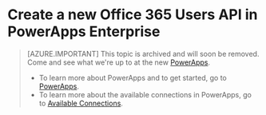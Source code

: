 <properties
	pageTitle="Add the Office 365 Users API to PowerApps Enterprise | Microsoft Azure"
	description="Create or configure a new Office 365 Users API in your organization's app service environment"
	services=""
    suite="powerapps"
	documentationCenter="" 
	authors="rajeshramabathiran"
	manager="erikre"
	editor=""/>

<tags
   ms.service="powerapps"
   ms.devlang="na"
   ms.topic="article"
   ms.tgt_pltfrm="na"
   ms.workload="na" 
   ms.date="05/02/2016"
   ms.author="litran"/>

# Create a new Office 365 Users API in PowerApps Enterprise

> [AZURE.IMPORTANT] This topic is archived and will soon be removed. Come and see what we're up to at the new [PowerApps](https://powerapps.microsoft.com). 
> 
> - To learn more about PowerApps and to get started, go to [PowerApps](https://powerapps.microsoft.com).  
> - To learn more about the available connections in PowerApps, go to [Available Connections](https://powerapps.microsoft.com/tutorials/connections-list/). 

<!--Archived
Add the Office 365 Users API to your organization's (tenant) app service environment. 

## Create the API in the Azure portal

1. In the [Azure portal](https://portal.azure.com/), sign-in with your work account. For example, sign-in with *yourUserName*@*YourCompany*.com. When you do this, you are automatically signed in to your company subscription.
 
2. Select **Browse** in the task bar:  
![][14]

3. In the list, you can scroll to find PowerApps or type in *powerapps*:  
![][15]  

4. In **PowerApps**, select **Manage APIs**:    
![Browse to registered apis][1]

5. In **Manage APIs**, select **Add** to add the new API:  
![Add API][2]

6. Enter a descriptive **name** for your API.  
	
7. In **Source**, select **Available APIs** to select the pre-built APIs, and select **Office 365 Users**:  
![select Office 365 Users api][3]

8. Select **Settings - Configure required settings**:  
![configure Office 365 Users API settings][4]

9. Enter the *Client Id* and *Client Secret* of your Office 365 Azure Active Directory (AAD) application. If you don't have one, see the "Register an AAD app for use with PowerApps" section in this topic to create the ID and secret values you need.  

	> [AZURE.IMPORTANT] Save the **redirect URL**. You may need this value later in this topic.  

10. Select **OK** to complete the steps.

When finished, a new Office 365 Users API is added to your app service environment.

## Optional: Register an AAD app for use with PowerApps Office 365 Users API

If you don't have an existing AAD app with the key and secret values, then use the following steps to create the application, and get the values you need. 

1. Open [Azure Portal][5].

2. Select **Browse** and then select **Active Directory**:  

	> [AZURE.NOTE] This opens Active Directory in the Azure classic portal.  

3. Select your organization's tenant name:  
![Launch Azure Active Directory][6]

4. Select the **Applications** tab, and select **Add**:  
![AAD tenant applications][7]

5. In **Add application**:  

	1. Enter a **Name** for your application.  
	2. Leave the application type as **Web**.  
	3. Select **Next**.  

	![Add AAD application - app info][8]

6. In **App Properties**:  

	1. Enter the **SIGN-ON URL** of your application. Since you are going to authenticate with AAD for PowerApps, set the sign-on url to _https://login.windows.net_.  
	2. Enter a valid **APP ID URI** for your app.  
	3. Select **OK**.  

	![Add AAD application - app properties][9]

7. On successful completion, you are redirected to the new AAD app. Select **Configure**:  
![Contoso AAD app][10]

8. Set the **Reply URL** under the _OAuth 2_ section to the redirect URL you received when you added the new Office 365 Users API in the Azure Portal (in this topic). Select **Add application**:  
![Configure Contoso AAD app][11]

9. In the **Permissions to other applications** window, select **Office 365 Unified API (Preview)**, and select **OK**.

10. Back in the configure page, note that _Office 365 Unified API (Preview)_ is added to the _Permission to other applications_ list.

11. Select **Delegated Permissions** for _Office 365 Unified API (Preview)_, and select the **Read all users' basic profiles** permission.

A new Azure Active Directory app is created. You can use this app in your Office 365 Users API configuration in the Azure portal. 

Some good info on AAD applications at [How and why applications are added to Azure AD](../active-directory/active-directory-how-applications-are-added.md).

## See the REST APIs

[Office 365 Users REST API](../connectors/connectors-create-api-office365-users.md) reference.

## Summary and next steps
In this topic, you added the Office 365 Users API to your PowersApps Enterprise. Next, give users access to the API so it can be added to their apps: 

[Add a connection and give users access](powerapps-manage-api-connection-user-access.md)
-->

<!--References-->
[1]: ./media/powerapps-create-api-office365-users/browse-to-registered-apis.PNG
[2]: ./media/powerapps-create-api-office365-users/add-api.PNG
[3]: ./media/powerapps-create-api-office365-users/select-office365-users-api.PNG
[4]: ./media/powerapps-create-api-office365-users/configure-office365-users-api.PNG
[5]: https://portal.azure.com
[6]: ./media/powerapps-create-api-office365-users/launch-aad.PNG
[7]: ./media/powerapps-create-api-office365-users/aad-tenant-applications.PNG
[8]: ./media/powerapps-create-api-office365-users/aad-tenant-applications-add-appinfo.PNG
[9]: ./media/powerapps-create-api-office365-users/aad-tenant-applications-add-app-properties.PNG
[10]: ./media/powerapps-create-api-office365-users/contoso-aad-app.PNG
[11]: ./media/powerapps-create-api-office365-users/contoso-aad-app-configure.PNG
